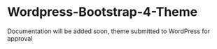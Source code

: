# Wordpress-Bootstrap-4-Theme

Documentation will be added soon, theme submitted to WordPress for approval
